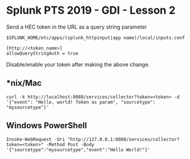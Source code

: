 # Splunk PTS 2019 - GDI - Lesson 2

Send a HEC token in the URL as a query string parameter

    $SPLUNK_HOME/etc/apps/(splunk_httpinput|app name)/local/inputs.conf
    
    [http://<token_name>]
    allowQueryStringAuth = true
    
Disable/enable your token after making the above change.

## *nix/Mac
    curl -k http://localhost:8088/services/collector?token=<token> -d '{"event": "Hello, world! Token as param", "sourcetype": "mysourcetype"}'

## Windows PowerShell
    Invoke-WebRequest -Uri "http://127.0.0.1:8088/services/collector?token=<token>" -Method Post -Body '{"sourcetype":"mysourcetype","event":"Hello World!"}'